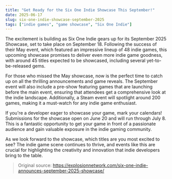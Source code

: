 ```yaml
---
title: "Get Ready for the Six One Indie Showcase This September!"
date: 2025-06-17
slug: six-one-indie-showcase-september-2025
tags: ["indie games", "game showcase", "Six One Indie"]
---
```


The excitement is building as Six One Indie gears up for its September 2025 Showcase, set to take place on September 18. Following the success of their May event, which featured an impressive lineup of 48 indie games, this upcoming showcase promises to deliver even more indie game goodness, with around 45 titles expected to be showcased, including several yet-to-be-released gems.

For those who missed the May showcase, now is the perfect time to catch up on all the thrilling announcements and game reveals. The September event will also include a pre-show featuring games that are launching before the main event, ensuring that attendees get a comprehensive look at the indie landscape. Additionally, a Steam event will spotlight around 200 games, making it a must-watch for any indie game enthusiast.

If you're a developer eager to showcase your game, mark your calendars! Submissions for the showcase open on June 20 and will run through July 8. This is a fantastic opportunity to get your game in front of a passionate audience and gain valuable exposure in the indie gaming community. 

As we look forward to the showcase, which titles are you most excited to see? The indie game scene continues to thrive, and events like this are crucial for highlighting the creativity and innovation that indie developers bring to the table.

> Original source: https://explosionnetwork.com/six-one-indie-announces-september-2025-showcase/